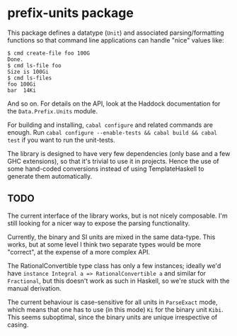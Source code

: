 prefix-units package
====================

This package defines a datatype (`Unit`) and associated
parsing/formatting functions so that command line applications can
handle "nice" values like:

    $ cmd create-file foo 100G
    Done.
    $ cmd ls-file foo
    Size is 100Gi
    $ cmd ls-files
    foo 100Gi
    bar  14Ki

And so on. For details on the API, look at the Haddock documentation
for the `Data.Prefix.Units` module.

For building and installing, `cabal configure` and related commands
are enough. Run `cabal configure --enable-tests && cabal build &&
cabal test` if you want to run the unit-tests.

The library is designed to have very few dependencies (only base and a
few GHC extensions), so that it's trivial to use it in projects. Hence
the use of some hand-coded conversions instead of using
TemplateHaskell to generate them automatically.

TODO
----

The current interface of the library works, but is not nicely
composable. I'm still looking for a nicer way to expose the parsing
functionality.

Currently, the binary and SI units are mixed in the same
data-type. This works, but at some level I think two separate types
would be more "correct", at the expense of a more complex API.

The RationalConvertible type class has only a few instances; ideally
we'd have `instance Integral a => RationalConvertible a` and similar
for `Fractional`, but this doesn't work as such in Haskell, so we're
stuck with the manual derivation.

The current behaviour is case-sensitive for all units in `ParseExact`
mode, which means that one has to use (in this mode) `Ki` for the
binary unit `Kibi`. This seems suboptimal, since the binary units are
unique irrespective of casing.

